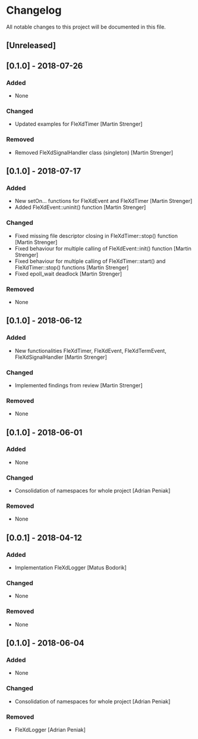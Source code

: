 # Changelog
All notable changes to this project will be documented in this file.

## [Unreleased]
## [0.1.0] - 2018-07-26
### Added
- None

### Changed
- Updated examples for FleXdTimer [Martin Strenger]

### Removed
- Removed FleXdSignalHandler class (singleton) [Martin Strenger]

## [0.1.0] - 2018-07-17
### Added
- New setOn... functions for FleXdEvent and FleXdTimer [Martin Strenger]
- Added FleXdEvent::uninit() function [Martin Strenger]

### Changed
- Fixed missing file descriptor closing in FleXdTimer::stop() function [Martin Strenger]
- Fixed behaviour for multiple calling of FleXdEvent::init() function [Martin Strenger]
- Fixed behaviour for multiple calling of FleXdTimer::start() and FleXdTimer::stop() functions [Martin Strenger]
- Fixed epoll_wait deadlock [Martin Strenger]

### Removed
- None

## [0.1.0] - 2018-06-12
### Added
- New functionalities FleXdTimer, FleXdEvent, FleXdTermEvent, FleXdSignalHandler [Martin Strenger]

### Changed
- Implemented findings from review [Martin Strenger]

### Removed
- None

## [0.1.0] - 2018-06-01
### Added
- None

### Changed
- Consolidation of namespaces for whole project [Adrian Peniak]

### Removed
- None

## [0.0.1] - 2018-04-12
### Added
- Implementation FleXdLogger [Matus Bodorik]

### Changed
- None

### Removed
- None

## [0.1.0] - 2018-06-04
### Added
- None

### Changed
- Consolidation of namespaces for whole project [Adrian Peniak]

### Removed
- FleXdLogger [Adrian Peniak]
